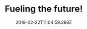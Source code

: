 ---
campaign-uuid: "c-0323ffef-835c-4e39-86e7-bad39f053458"
type: "Preview"
category: "Offer"
date: "2018-02-22T11:04:59.388Z"
end-date: "2018-05-31T23:59:00.000Z"
disable-form: false
is_promoted: false
has_entry_page: false
title: "Fueling the future!"
competition-description: "In need to start eating healthy? If the answer is YES we\
  \ have the solution! Theres so many blenders in the market but we are more than\
  \ happy to introduce you to the only one, The NutriBullet! \r\nVegetables, fruits,\
  \ nuts, seeds…the Nutribullet transforms ordinary foods into extraordinary nutrition,\
  \ exceptional liquid fuel for your body! \r\n<p>Get it now and have 2 amazing NutriBullets\
  \ for the prize of 1!</p>"
banner-img: "https://assets.expresslyapp.com/asset-e0468bc9-361e-4ea9-b5f5-43e23984c6dd.jpg"
logo-left-href: "https://www.nutribullet.com/"
logo-left-image: "https://assets.expresslyapp.com/f07f3844-6b9b-4d8b-ba9b-007aa1706778-thumb.png"
logo-left-title: "NutriBullet"
has-winner: false
---